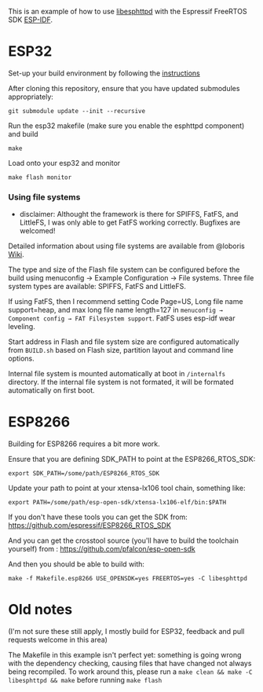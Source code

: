 This is an example of how to use [libesphttpd](https://github.com/chmorgan/libesphttpd) with the Espressif FreeRTOS SDK [ESP-IDF](https://github.com/espressif/esp-idf).

# ESP32

Set-up your build environment by following the [instructions](https://docs.espressif.com/projects/esp-idf/en/latest/get-started/index.html)

After cloning this repository, ensure that you have updated submodules appropriately:

```git submodule update --init --recursive```

Run the esp32 makefile (make sure you enable the esphttpd component) and build

```make```

Load onto your esp32 and monitor

```make flash monitor```

### Using file systems

* disclaimer: Althought the framework is there for SPIFFS, FatFS, and LittleFS,  I was only able to get FatFS working correctly.  Bugfixes are welcomed!

Detailed information about using file systems are available from @loboris  [Wiki](https://github.com/loboris/MicroPython_ESP32_psRAM_LoBo/wiki/filesystems).

The type and size of the Flash file system can be configured before the build using 
menuconfig → Example Configuration → File systems.
Three file system types are available: SPIFFS, FatFS and LittleFS.

If using FatFS, then I recommend setting Code Page=US, Long file name support=heap, and max long file name length=127 in
```menuconfig → Component config → FAT Filesystem support```.  FatFS uses esp-idf wear leveling.

Start address in Flash and file system size are configured automatically from ```BUILD.sh``` based on Flash size, partition layout and command line options.

Internal file system is mounted automatically at boot in ```/internalfs``` directory.
If the internal file system is not formated, it will be formated automatically on first boot.

# ESP8266

Building for ESP8266 requires a bit more work.

Ensure that you are defining SDK_PATH to point at the ESP8266_RTOS_SDK:

```export SDK_PATH=/some/path/ESP8266_RTOS_SDK```

Update your path to point at your xtensa-lx106 tool chain, something like:

```export PATH=/some/path/esp-open-sdk/xtensa-lx106-elf/bin:$PATH```

If you don't have these tools you can get the SDK from:
https://github.com/espressif/ESP8266_RTOS_SDK

And you can get the crosstool source (you'll have to build the toolchain yourself) from :
https://github.com/pfalcon/esp-open-sdk

And then you should be able to build with:

```make -f Makefile.esp8266 USE_OPENSDK=yes FREERTOS=yes -C libesphttpd```

# Old notes

(I'm not sure these still apply, I mostly build for ESP32, feedback and pull requests welcome in this area)

The Makefile in this example isn't perfect yet: something is going wrong with the dependency
checking, causing files that have changed not always being recompiled. To work around this,
please run a
```make clean && make -C libesphttpd && make```
before running
```make flash```

